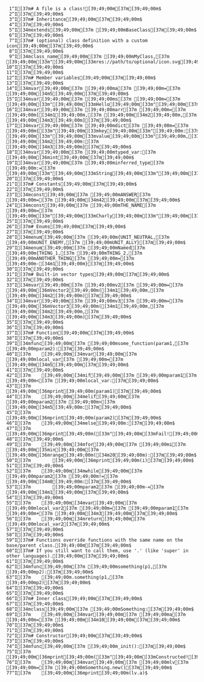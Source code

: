      1^I[37m# A file is a class![39;49;00m[37m[39;49;00m$
     2^I[37m[39;49;00m$
     3^I[37m# Inheritance[39;49;00m[37m[39;49;00m$
     4^I[37m[39;49;00m$
     5^I[34mextends[39;49;00m[37m [39;49;00mBaseClass[37m[39;49;00m$
     6^I[37m[39;49;00m$
     7^I[37m# (optional) class definition with a custom icon[39;49;00m[37m[39;49;00m$
     8^I[37m[39;49;00m$
     9^I[34mclass_name[39;49;00m[37m [39;49;00mMyClass,[37m [39;49;00m[33m"[39;49;00m[33mres://path/to/optional/icon.svg[39;49;00m[33m"[39;49;00m[37m[39;49;00m$
    10^I[37m[39;49;00m$
    11^I[37m[39;49;00m$
    12^I[37m# Member variables[39;49;00m[37m[39;49;00m$
    13^I[37m[39;49;00m$
    14^I[34mvar[39;49;00m[37m [39;49;00ma[37m [39;49;00m=[37m [39;49;00m[34m5[39;49;00m[37m[39;49;00m$
    15^I[34mvar[39;49;00m[37m [39;49;00ms[37m [39;49;00m=[37m [39;49;00m[33m"[39;49;00m[33mHello[39;49;00m[33m"[39;49;00m[37m[39;49;00m$
    16^I[34mvar[39;49;00m[37m [39;49;00marr[37m [39;49;00m=[37m [39;49;00m[[34m1[39;49;00m,[37m [39;49;00m[34m2[39;49;00m,[37m [39;49;00m[34m3[39;49;00m][37m[39;49;00m$
    17^I[34mvar[39;49;00m[37m [39;49;00mdict[37m [39;49;00m=[37m [39;49;00m{[33m"[39;49;00m[33mkey[39;49;00m[33m"[39;49;00m:[37m [39;49;00m[33m"[39;49;00m[33mvalue[39;49;00m[33m"[39;49;00m,[37m [39;49;00m[34m2[39;49;00m:[37m [39;49;00m[34m3[39;49;00m}[37m[39;49;00m$
    18^I[34mvar[39;49;00m[37m [39;49;00mtyped_var:[37m [39;49;00m[36mint[39;49;00m[37m[39;49;00m$
    19^I[34mvar[39;49;00m[37m [39;49;00minferred_type[37m [39;49;00m:=[37m [39;49;00m[33m"[39;49;00m[33mString[39;49;00m[33m"[39;49;00m[37m[39;49;00m$
    20^I[37m[39;49;00m$
    21^I[37m# Constants[39;49;00m[37m[39;49;00m$
    22^I[37m[39;49;00m$
    23^I[34mconst[39;49;00m[37m [39;49;00mANSWER[37m [39;49;00m=[37m [39;49;00m[34m42[39;49;00m[37m[39;49;00m$
    24^I[34mconst[39;49;00m[37m [39;49;00mTHE_NAME[37m [39;49;00m=[37m [39;49;00m[33m"[39;49;00m[33mCharly[39;49;00m[33m"[39;49;00m[37m[39;49;00m$
    25^I[37m[39;49;00m$
    26^I[37m# Enums[39;49;00m[37m[39;49;00m$
    27^I[37m[39;49;00m$
    28^I[34menum[39;49;00m[37m [39;49;00m{UNIT_NEUTRAL,[37m [39;49;00mUNIT_ENEMY,[37m [39;49;00mUNIT_ALLY}[37m[39;49;00m$
    29^I[34menum[39;49;00m[37m [39;49;00mNamed[37m [39;49;00m{THING_1,[37m [39;49;00mTHING_2,[37m [39;49;00mANOTHER_THING[37m [39;49;00m=[37m [39;49;00m-[34m1[39;49;00m}[37m[39;49;00m$
    30^I[37m[39;49;00m$
    31^I[37m# Built-in vector types[39;49;00m[37m[39;49;00m$
    32^I[37m[39;49;00m$
    33^I[34mvar[39;49;00m[37m [39;49;00mv2[37m [39;49;00m=[37m [39;49;00m[36mVector2[39;49;00m([34m1[39;49;00m,[37m [39;49;00m[34m2[39;49;00m)[37m[39;49;00m$
    34^I[34mvar[39;49;00m[37m [39;49;00mv3[37m [39;49;00m=[37m [39;49;00m[36mVector3[39;49;00m([34m1[39;49;00m,[37m [39;49;00m[34m2[39;49;00m,[37m [39;49;00m[34m3[39;49;00m)[37m[39;49;00m$
    35^I[37m[39;49;00m$
    36^I[37m[39;49;00m$
    37^I[37m# Function[39;49;00m[37m[39;49;00m$
    38^I[37m[39;49;00m$
    39^I[34mfunc[39;49;00m[37m [39;49;00msome_function(param1,[37m [39;49;00mparam2):[37m[39;49;00m$
    40^I[37m    [39;49;00m[34mvar[39;49;00m[37m [39;49;00mlocal_var[37m [39;49;00m=[37m [39;49;00m[34m5[39;49;00m[37m[39;49;00m$
    41^I[37m[39;49;00m$
    42^I[37m    [39;49;00m[34mif[39;49;00m[37m [39;49;00mparam1[37m [39;49;00m<[37m [39;49;00mlocal_var:[37m[39;49;00m$
    43^I[37m        [39;49;00m[36mprint[39;49;00m(param1)[37m[39;49;00m$
    44^I[37m    [39;49;00m[34melif[39;49;00m[37m [39;49;00mparam2[37m [39;49;00m>[37m [39;49;00m[34m5[39;49;00m:[37m[39;49;00m$
    45^I[37m        [39;49;00m[36mprint[39;49;00m(param2)[37m[39;49;00m$
    46^I[37m    [39;49;00m[34melse[39;49;00m:[37m[39;49;00m$
    47^I[37m        [39;49;00m[36mprint[39;49;00m([33m"[39;49;00m[33mFail![39;49;00m[33m"[39;49;00m)[37m[39;49;00m$
    48^I[37m[39;49;00m$
    49^I[37m    [39;49;00m[34mfor[39;49;00m[37m [39;49;00mi[37m [39;49;00m[35min[39;49;00m[37m [39;49;00m[36mrange[39;49;00m([34m20[39;49;00m):[37m[39;49;00m$
    50^I[37m        [39;49;00m[36mprint[39;49;00m(i)[37m[39;49;00m$
    51^I[37m[39;49;00m$
    52^I[37m    [39;49;00m[34mwhile[39;49;00m[37m [39;49;00mparam2[37m [39;49;00m!=[37m [39;49;00m[34m0[39;49;00m:[37m[39;49;00m$
    53^I[37m        [39;49;00mparam2[37m [39;49;00m-=[37m [39;49;00m[34m1[39;49;00m[37m[39;49;00m$
    54^I[37m[39;49;00m$
    55^I[37m    [39;49;00m[34mvar[39;49;00m[37m [39;49;00mlocal_var2[37m [39;49;00m=[37m [39;49;00mparam1[37m [39;49;00m+[37m [39;49;00m[34m3[39;49;00m[37m[39;49;00m$
    56^I[37m    [39;49;00m[34mreturn[39;49;00m[37m [39;49;00mlocal_var2[37m[39;49;00m$
    57^I[37m[39;49;00m$
    58^I[37m[39;49;00m$
    59^I[37m# Functions override functions with the same name on the base/parent class.[39;49;00m[37m[39;49;00m$
    60^I[37m# If you still want to call them, use '.' (like 'super' in other languages).[39;49;00m[37m[39;49;00m$
    61^I[37m[39;49;00m$
    62^I[34mfunc[39;49;00m[37m [39;49;00msomething(p1,[37m [39;49;00mp2):[37m[39;49;00m$
    63^I[37m    [39;49;00m.something(p1,[37m [39;49;00mp2)[37m[39;49;00m$
    64^I[37m[39;49;00m$
    65^I[37m[39;49;00m$
    66^I[37m# Inner class[39;49;00m[37m[39;49;00m$
    67^I[37m[39;49;00m$
    68^I[34mclass[39;49;00m[37m [39;49;00mSomething:[37m[39;49;00m$
    69^I[37m    [39;49;00m[34mvar[39;49;00m[37m [39;49;00ma[37m [39;49;00m=[37m [39;49;00m[34m10[39;49;00m[37m[39;49;00m$
    70^I[37m[39;49;00m$
    71^I[37m[39;49;00m$
    72^I[37m# Constructor[39;49;00m[37m[39;49;00m$
    73^I[37m[39;49;00m$
    74^I[34mfunc[39;49;00m[37m [39;49;00m_init():[37m[39;49;00m$
    75^I[37m    [39;49;00m[36mprint[39;49;00m([33m"[39;49;00m[33mConstructed![39;49;00m[33m"[39;49;00m)[37m[39;49;00m$
    76^I[37m    [39;49;00m[34mvar[39;49;00m[37m [39;49;00mlv[37m [39;49;00m=[37m [39;49;00mSomething.new()[37m[39;49;00m$
    77^I[37m    [39;49;00m[36mprint[39;49;00m(lv.a)$
